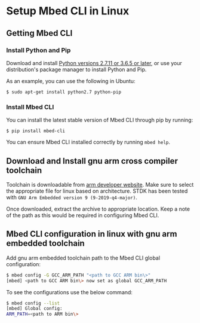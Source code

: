 # Setup Mbed CLI in Linux

## Getting Mbed CLI

### Install Python and Pip

Download and install [Python versions 2.7.11 or 3.6.5 or later](https://www.python.org/downloads/source/), or use your distribution's package manager to install Python and Pip.

As an example, you can use the following in Ubuntu:

`$ sudo apt-get install python2.7 python-pip`

### Install Mbed CLI

You can install the latest stable version of Mbed CLI through pip by running:

`$ pip install mbed-cli`

You can ensure Mbed CLI installed correctly by running `mbed help`.

## Download and Install gnu arm cross compiler toolchain

Toolchain is downloadable from [arm developer website](https://developer.arm.com/tools-and-software/open-source-software/developer-tools/gnu-toolchain/gnu-rm/downloads). Make sure to select the appropriate file for linux based on architecture. STDK has been tested with `GNU Arm Embedded version 9 (9-2019-q4-major)`.

Once downloaded, extract the archive to appropriate location. Keep a note of the path as this would be required in configuring Mbed CLI.


## Mbed CLI configuration in linux with gnu arm embedded toolchain

Add gnu arm embedded toolchain path to the Mbed CLI global configuration:

```sh
$ mbed config -G GCC_ARM_PATH "<path to GCC ARM bin\>"
[mbed] <path to GCC ARM bin\> now set as global GCC_ARM_PATH
```

To see the configurations use the below command:

```sh
$ mbed config --list
[mbed] Global config:
ARM_PATH=<path to ARM bin\>
```